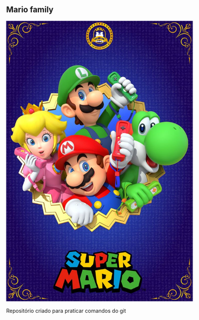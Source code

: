 ## Mario family

![It's me, Mario!](https://github.com/PLM4/Praticando-Git/blob/main/familia-mario.jpg)

Repositório criado para praticar comandos do git
